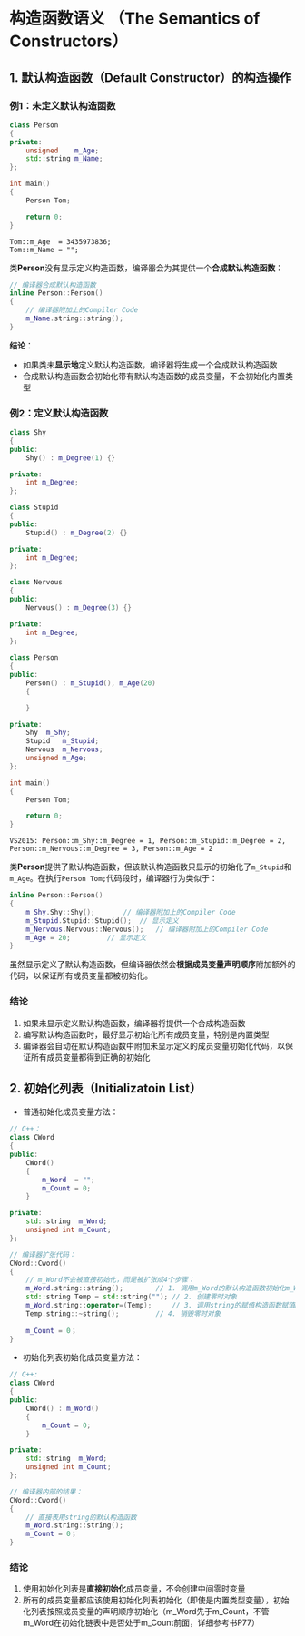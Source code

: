 # 构造函数语义 （The Semantics of Constructors）

## 1. 默认构造函数（Default Constructor）的构造操作
### 例1：未定义默认构造函数
```C++
class Person
{
private:
	unsigned    m_Age;
	std::string m_Name;
};

int main()
{
	Person Tom;

	return 0;
}
```
```
Tom::m_Age  = 3435973836;
Tom::m_Name = "";
```
类**Person**没有显示定义构造函数，编译器会为其提供一个**合成默认构造函数**：
```C++
// 编译器合成默认构造函数
inline Person::Person()
{
	// 编译器附加上的Compiler Code
	m_Name.string::string();
}
```
**结论**：
* 如果类未**显示地**定义默认构造函数，编译器将生成一个合成默认构造函数
* 合成默认构造函数会初始化带有默认构造函数的成员变量，不会初始化内置类型

### 例2：定义默认构造函数
```C++
class Shy
{
public:
	Shy() : m_Degree(1) {}

private:
	int m_Degree;
};

class Stupid
{ 
public: 
	Stupid() : m_Degree(2) {}

private:
	int m_Degree;
};

class Nervous
{
public:
	Nervous() : m_Degree(3) {}

private:
	int m_Degree;
};
 
class Person
{
public:
	Person() : m_Stupid(), m_Age(20)
	{

	}

private:
	Shy	 m_Shy;
	Stupid   m_Stupid;
	Nervous  m_Nervous;
	unsigned m_Age;
};

int main()
{
	Person Tom;

	return 0;
}
```
```
VS2015: Person::m_Shy::m_Degree = 1, Person::m_Stupid::m_Degree = 2, Person::m_Nervous::m_Degree = 3, Person::m_Age = 2
```

类**Person**提供了默认构造函数，但该默认构造函数只显示的初始化了`m_Stupid`和`m_Age`。在执行`Person Tom;`代码段时，编译器行为类似于：
```C++
inline Person::Person()
{
	m_Shy.Shy::Shy();		// 编译器附加上的Compiler Code
	m_Stupid.Stupid::Stupid();	// 显示定义
	m_Nervous.Nervous::Nervous();	// 编译器附加上的Compiler Code
	m_Age = 20;			// 显示定义
}
```
虽然显示定义了默认构造函数，但编译器依然会**根据成员变量声明顺序**附加额外的代码，以保证所有成员变量都被初始化。

### 结论
1. 如果未显示定义默认构造函数，编译器将提供一个合成构造函数
2. 编写默认构造函数时，最好显示初始化所有成员变量，特别是内置类型
3. 编译器会自动在默认构造函数中附加未显示定义的成员变量初始化代码，以保证所有成员变量都得到正确的初始化

## 2. 初始化列表（Initializatoin List）
* 普通初始化成员变量方法：
```C++
// C++：
class CWord
{
public:
	CWord()
	{
		m_Word  = "";
		m_Count = 0;
	}

private:
	std::string  m_Word;
	unsigned int m_Count;
};

// 编译器扩张代码：
CWord::Cword()
{
	// m_Word不会被直接初始化，而是被扩张成4个步骤：
	m_Word.string::string();		// 1. 调用m_Word的默认构造函数初始化m_Word
	std::string Temp = std::string("");	// 2. 创建零时对象
	m_Word.string::operator=(Temp);		// 3. 调用string的赋值构造函数赋值m_Word
	Temp.string::~string();			// 4. 销毁零时对象
	
	m_Count = 0；
}
```
* 初始化列表初始化成员变量方法：
```C++
// C++:
class CWord
{
public:
	CWord() : m_Word()
	{
		m_Count = 0;
	}

private:
	std::string  m_Word;
	unsigned int m_Count;
};

// 编译器内部的结果：
CWord::Cword()
{
	// 直接表用string的默认构造函数
	m_Word.string::string();
	m_Count = 0；
}
```
### 结论
1. 使用初始化列表是**直接初始化**成员变量，不会创建中间零时变量
2. 所有的成员变量都应该使用初始化列表初始化（即使是内置类型变量），初始化列表按照成员变量的声明顺序初始化（m_Word先于m_Count，不管m_Word在初始化链表中是否处于m_Count前面，详细参考书P77）

